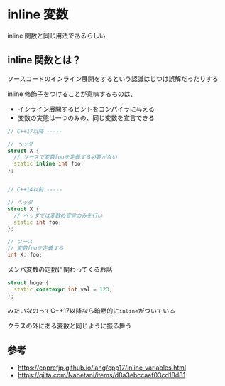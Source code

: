 # inline 変数



inline 関数と同じ用法であるらしい



## inline 関数とは？

ソースコードのインライン展開をするという認識はじつは誤解だったりする



inline 修飾子をつけることが意味するものは、

- インライン展開するヒントをコンパイラに与える
- 変数の実態は一つのみの、同じ変数を宣言できる



```cpp
// C++17以降 -----

// ヘッダ
struct X {
  // ソースで変数fooを定義する必要がない
  static inline int foo;
};


// C++14以前 -----

// ヘッダ
struct X {
  // ヘッダでは変数の宣言のみを行い
  static int foo;
};

// ソース
// 変数fooを定義する
int X::foo;
```



メンバ変数の定数に関わってくるお話



```cpp
struct hoge {
  static constexpr int val = 123;
};
```

みたいなのってC++17以降なら暗黙的に`inline`がついている



クラスの外にある変数と同じように振る舞う



## 参考

- https://cpprefjp.github.io/lang/cpp17/inline_variables.html
- https://qiita.com/Nabetani/items/d8a3ebccaef03cd18d81